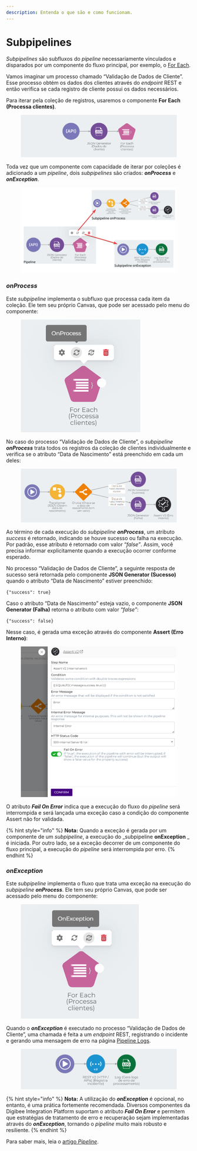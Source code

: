 ```yaml
---
description: Entenda o que são e como funcionam.
---
```


# Subpipelines

_Subpipelines_ são subfluxos do _pipeline_ necessariamente vinculados e disparados por um componente do fluxo principal, por exemplo, o [For Each](../../components/logic/for-each/).

Vamos imaginar um processo chamado “Validação de Dados de Cliente”. Esse processo obtém os dados dos clientes através do _endpoint_ REST e então verifica se cada registro de cliente possui os dados necessários.

Para iterar pela coleção de registros, usaremos o componente **For Each (Processa clientes)**.

<figure><img src="../../.gitbook/assets/image3 (2).png" alt=""><figcaption></figcaption></figure>

Toda vez que um componente com capacidade de iterar por coleções é adicionado a um _pipeline_, dois _subpipelines_ são criados: _**onProcess**_ e _**onException**_.

<figure><img src="../../.gitbook/assets/image7.png" alt=""><figcaption></figcaption></figure>

### _**onProcess**_ <a href="#onprocess" id="onprocess"></a>

Este _subpipeline_ implementa o subfluxo que processa cada item da coleção. Ele tem seu próprio Canvas, que pode ser acessado pelo menu do componente:

<figure><img src="../../.gitbook/assets/image5 (6).png" alt=""><figcaption></figcaption></figure>

No caso do processo “Validação de Dados de Cliente”, o _subpipeline **onProcess**_ trata todos os registros da coleção de clientes individualmente e verifica se o atributo “Data de Nascimento” está preenchido em cada um deles:

<figure><img src="../../.gitbook/assets/image6.png" alt=""><figcaption></figcaption></figure>

Ao término de cada execução do _subpipeline **onProcess**_, um atributo _success_ é retornado, indicando se houve sucesso ou falha na execução. Por padrão, esse atributo é retornado com valor “_false”_. Assim, você precisa informar explicitamente quando a execução ocorrer conforme esperado.

No processo “Validação de Dados de Cliente”, a seguinte resposta de sucesso será retornada pelo componente **JSON Generator (Sucesso)** quando o atributo “Data de Nascimento” estiver preenchido:

```
{"success": true}
```

Caso o atributo “Data de Nascimento” esteja vazio, o componente **JSON Generator (Falha)** retorna o atributo com valor “_false”_:

```
{"success": false}
```

Nesse caso, é gerada uma exceção através do componente **Assert (Erro Interno)**:

<figure><img src="../../.gitbook/assets/image4 (2).png" alt=""><figcaption></figcaption></figure>

O atributo _**Fail On Error**_ indica que a execução do fluxo do _pipeline_ será interrompida e será lançada uma exceção caso a condição do componente Assert não for validada.

{% hint style="info" %}
**Nota:** Quando a exceção é gerada por um componente de um _subpipeline_, a execução do _subpipeline **onException** _ é iniciada. Por outro lado, se a exceção decorrer de um componente do fluxo principal, a execução do _pipeline_ será interrompida por erro.
{% endhint %}

### _**onException**_ <a href="#onexception" id="onexception"></a>

Este _subpipeline_ implementa o fluxo que trata uma exceção na execução do _subpipeline **onProcess**_. Ele tem seu próprio Canvas, que pode ser acessado pelo menu do componente:

<figure><img src="../../.gitbook/assets/image1 (5).png" alt=""><figcaption></figcaption></figure>

Quando o _**onException**_ é executado no processo “Validação de Dados de Cliente”, uma chamada é feita a um _endpoint_ REST, registrando o incidente e gerando uma mensagem de erro na página [Pipeline Logs](../../monitor/pipeline-logs.md).

<figure><img src="../../.gitbook/assets/image2 (4).png" alt=""><figcaption></figcaption></figure>

{% hint style="info" %}
**Nota:** A utilização do _**onException**_ é opcional, no entanto, é uma prática fortemente recomendada. Diversos componentes da Digibee Integration Platform suportam o atributo _**Fail On Error**_ e permitem que estratégias de tratamento de erro e recuperação sejam implementadas através do _**onException**_, tornando o _pipeline_ muito mais robusto e resiliente.
{% endhint %}

Para saber mais, leia o [artigo ](https://docs.digibee.com/documentation/v/pt-br/build/pipelines)[_Pipeline_](https://docs.digibee.com/documentation/v/pt-br/build/pipelines).
